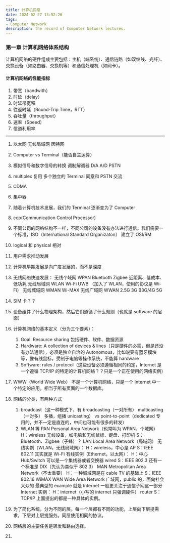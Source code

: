 ```yaml
---
title: 计算机网络
date: 2024-02-27 13:52:26
tags:
- Computer Network
description: the record of Computer Network lectures.
---
```


### 第一章 计算机网络体系结构

计算机网络的硬件组成主要包括：主机（端系统）、通信链路（如双绞线、光纤）、交换设备（如路由器、交换机等）和通信处理机（如网卡）。

#### 计算机网络的性能指标

1. 带宽（bandwith）
2. 时延（delay）
3. 时延带宽积
4. 往返时延（Round-Trip Time，RTT）
5. 吞吐量（throughput）
6. 速率（Speed）
7. 信道利用率

---

1.  以太网
    无线局域网
    因特网

2. Computer vs Terminal（能否自主运算）

3. 模拟信号和数字信号的转换 调制解调器 D/A A/D PSTN 
4. multiplex 复用 多个独立的 Terminal 同意和 PSTN 交流
5. CDMA
6. 集中器

7. 随着计算机技术发展，我们的 Terminal 逐渐变为了 Computer

8. ccp(Communication Control Processor)

9. 不同公司的网络结构不一样，不同公司的设备没有办法进行通信。我们需要一个标准，ISO（International Standard Organizaton） 建立了 OSI/RM

10. logical 和 physical 相对

11. 用户需求推动发展

12. 计算机早期发展是向广度发展的，而不是深度

13. 无线网络快速发展：
    无线个域网 WPAN Bluetooth Zigbee 近距离、低成本、低功耗
    无线局域网 WLAN Wi-Fi UWB （加入了 WLAN，使用的协议是 Wi-Fi）
    无线城域网 WMAN Wi-MAX
    无线广域网 WWAN 2.5G 3G B3G/4G 5G 

14. SIM 卡？？

15. 设备组件了什么物理架构，然后它们遵循了什么规则（也就是 software 的层面）

16. 计算机网络的基本定义（分为三个要素）：
    1. Goal: Resource sharing 包括硬件、软件、数据资源
    2. Hardware: A collection of devices & lines（只是硬件的必需，但是还没有办法通信），必须是独立自治的 Autonomous，比如说要有蓝牙模块等，像有线鼠标，受制于电脑等操作系统，不能算 hardware
    3. Software: rules / protocol（这些设备必须遵循相同的约定，Internet 是一个遵循 TCP/IP 的特定的计算机网络？？只是一个正在使用的网络实例）

17. WWW（World Wide Web） 不是一个计算机网络，只是一个 Internet 中一个特定的应用。相当于所有页面的一个数据库。

18. 网络的分类，有两种方式
    1. broadcast（这一种模式下，有 broadcasting（一对所有） multicasting（一对多） 多播，组播 unicasting） vs point-to-point（dedicated 专用的，并不一定是直连的，中间也可能有很多的转发）
    2. WLAN 等
        PAN Personal Area Network（也常叫为 WPAN，个域网）
            H：wireless 无线设备，如电脑和无线鼠标、键盘、打印机
            S：Bluetooth、Zigbee（子蜂）？
        LAN Local Area Network（局域网）
            无线实例（WLAN，无线局域网）：
                H：wireless，中心是 AP
                S：IEEE 802.11 其实就是 Wi-Fi
            有线实例（Ethernet，以太网）：
                H：中心 Hub/Switch 可以是一个集线器或者交换器 wired
                S：IEEE 802.3 还有一个标准是 DIX（先认为类似于 802.3）
        MAN Metropolitan Area Network（不太重要）
            H：一种城域网是在 cable TV 的基础上
            S：IEEE 802.16 WiMAX
        WAN Wide Area Network 广域网，public 的，面向社会大众的
            最典型的 example 就是 Internet
            一般更关注于通信子网这一部分
            Internet 实例：
            H：internet（小写的 internet 只强调硬件） router
            S：TCP/IP
上面提出的都是一种具体的实例。

19. 为了简化系统，分为不同的层。每一个层都有不同的功能，上层向下层提需求，下层对上层提服务。同层使用相同的协议。

20. 网络层的主要任务是转发和路由选择。

21. 